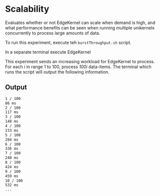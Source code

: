 # Scalability #

Evaluates whether or not EdgeKernel can scale when demand is high, and what performance benefits can be seen when running multiple unikernels concurrently to process large amounts of data.

To run this experiment, execute teh `burstThroughput.sh` script. 

In a separate terminal execute EdgeKernel

This experiment sends an increasing workload for EdgeKernel to process. For each *i* in range 1 to 100, process *100i* data-items.
The terminal which runs the script will output the following information.

## Output ##


```bash
1 / 100
86 ms
2 / 100
117 ms
3 / 100
148 ms
4 / 100
233 ms
5 / 100
284 ms
6 / 100
336 ms
7 / 100
240 ms
8 / 100
424 ms
9 / 100
459 ms
10 / 100
532 ms
...
```
